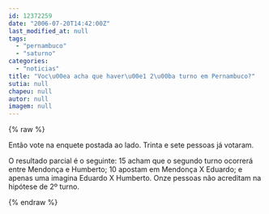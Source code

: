 ```yaml
---
id: 12372259
date: "2006-07-20T14:42:00Z"
last_modified_at: null
tags:
  - "pernambuco"
  - "saturno"
categories:
  - "noticias"
title: "Voc\u00ea acha que haver\u00e1 2\u00ba turno em Pernambuco?"
sutia: null
chapeu: null
autor: null
imagem: null
---
```

{% raw %}
<p><P>Então vote na enquete postada ao lado. Trinta e&nbsp;sete pessoas já votaram. </P></p>
<p><P>O resultado parcial é o seguinte:&nbsp;15 acham que o segundo turno ocorrerá entre Mendonça e Humberto; 10 apostam em Mendonça X Eduardo; e apenas uma imagina Eduardo X Humberto. Onze pessoas não acreditam na hipótese de 2º turno.</P> </p>
{% endraw %}